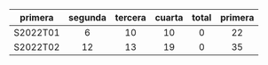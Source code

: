 |  primera  |  segunda  |  tercera  |  cuarta  |  total  |  primera  |
|:---------:|:---------:|:---------:|:--------:|:-------:|:---------:|
| S2022T01  |     6     |    10     |    10    |    0    |    22     |
| S2022T02  |    12     |    13     |    19    |    0    |    35     |